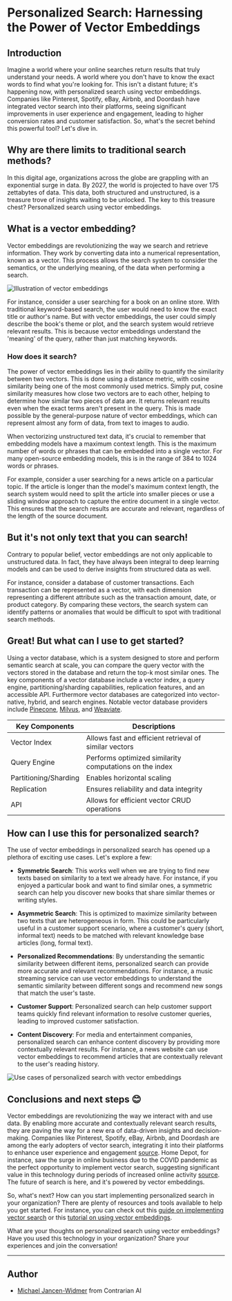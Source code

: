 # Personalized Search: Harnessing the Power of Vector Embeddings

## Introduction

Imagine a world where your online searches return results that truly understand your needs. A world where you don't have to know the exact words to find what you're looking for. This isn't a distant future; it's happening now, with personalized search using vector embeddings. Companies like Pinterest, Spotify, eBay, Airbnb, and Doordash have integrated vector search into their platforms, seeing significant improvements in user experience and engagement, leading to higher conversion rates and customer satisfaction. So, what's the secret behind this powerful tool? Let's dive in.

## Why are there limits to traditional search methods?

In this digital age, organizations across the globe are grappling with an exponential surge in data. By 2027, the world is projected to have over 175 zettabytes of data. This data, both structured and unstructured, is a treasure trove of insights waiting to be unlocked. The key to this treasure chest? Personalized search using vector embeddings.

## What is a vector embedding?

Vector embeddings are revolutionizing the way we search and retrieve information. They work by converting data into a numerical representation, known as a vector. This process allows the search system to consider the semantics, or the underlying meaning, of the data when performing a search.

![Illustration of vector embeddings](embeddings.png)

For instance, consider a user searching for a book on an online store. With traditional keyword-based search, the user would need to know the exact title or author's name. But with vector embeddings, the user could simply describe the book's theme or plot, and the search system would retrieve relevant results. This is because vector embeddings understand the 'meaning' of the query, rather than just matching keywords.

### How does it search?

The power of vector embeddings lies in their ability to quantify the similarity between two vectors. This is done using a distance metric, with cosine similarity being one of the most commonly used metrics. Simply put, cosine similarity measures how close two vectors are to each other, helping to determine how similar two pieces of data are. It returns relevant results even when the exact terms aren't present in the query. This is made possible by the general-purpose nature of vector embeddings, which can represent almost any form of data, from text to images to audio.

When vectorizing unstructured text data, it's crucial to remember that embedding models have a maximum context length. This is the maximum number of words or phrases that can be embedded into a single vector. For many open-source embedding models, this is in the range of 384 to 1024 words or phrases.

For example, consider a user searching for a news article on a particular topic. If the article is longer than the model's maximum context length, the search system would need to split the article into smaller pieces or use a sliding window approach to capture the entire document in a single vector. This ensures that the search results are accurate and relevant, regardless of the length of the source document.

## But it's not only text that you can search!

Contrary to popular belief, vector embeddings are not only applicable to unstructured data. In fact, they have always been integral to deep learning models and can be used to derive insights from structured data as well.

For instance, consider a database of customer transactions. Each transaction can be represented as a vector, with each dimension representing a different attribute such as the transaction amount, date, or product category. By comparing these vectors, the search system can identify patterns or anomalies that would be difficult to spot with traditional search methods.

## Great! But what can I use to get started?

Using a vector database, which is a system designed to store and perform semantic search at scale, you can compare the query vector with the vectors stored in the database and return the top-k most similar ones. The key components of a vector database include a vector index, a query engine, partitioning/sharding capabilities, replication features, and an accessible API. Furthermore vector databases are categorized into vector-native, hybrid, and search engines. Notable vector database providers include [Pinecone](https://pinecone.io), [Milvus](https://milvus.io), and [Weaviate](https://weaviate.io).

| Key Components        | Descriptions                                            |
| --------------------- | ------------------------------------------------------- |
| Vector Index          | Allows fast and efficient retrieval of similar vectors  |
| Query Engine          | Performs optimized similarity computations on the index |
| Partitioning/Sharding | Enables horizontal scaling                              |
| Replication           | Ensures reliability and data integrity                  |
| API                   | Allows for efficient vector CRUD operations             |

## How can I use this for personalized search?

The use of vector embeddings in personalized search has opened up a plethora of exciting use cases. Let's explore a few:

- **Symmetric Search**: This works well when we are trying to find new texts based on similarity to a text we already have. For instance, if you enjoyed a particular book and want to find similar ones, a symmetric search can help you discover new books that share similar themes or writing styles.

- **Asymmetric Search**: This is optimized to maximize similarity between two texts that are heterogeneous in form. This could be particularly useful in a customer support scenario, where a customer's query (short, informal text) needs to be matched with relevant knowledge base articles (long, formal text).

- **Personalized Recommendations**: By understanding the semantic similarity between different items, personalized search can provide more accurate and relevant recommendations. For instance, a music streaming service can use vector embeddings to understand the semantic similarity between different songs and recommend new songs that match the user's taste.

- **Customer Support**: Personalized search can help customer support teams quickly find relevant information to resolve customer queries, leading to improved customer satisfaction.

- **Content Discovery**: For media and entertainment companies, personalized search can enhance content discovery by providing more contextually relevant results. For instance, a news website can use vector embeddings to recommend articles that are contextually relevant to the user's reading history.

![Use cases of personalized search with vector embeddings](vector_space.png)

## Conclusions and next steps 😊

Vector embeddings are revolutionizing the way we interact with and use data. By enabling more accurate and contextually relevant search results, they are paving the way for a new era of data-driven insights and decision-making. Companies like Pinterest, Spotify, eBay, Airbnb, and Doordash are among the early adopters of vector search, integrating it into their platforms to enhance user experience and engagement [source](https://rockset.com/blog/introduction-to-semantic-search-from-keyword-to-vector-search/). Home Depot, for instance, saw the surge in online business due to the COVID pandemic as the perfect opportunity to implement vector search, suggesting significant value in this technology during periods of increased online activity [source](https://www.datanami.com/2022/03/15/home-depot-finds-diy-success-with-vector-search/). The future of search is here, and it's powered by vector embeddings.

So, what's next? How can you start implementing personalized search in your organization? There are plenty of resources and tools available to help you get started. For instance, you can check out this [guide on implementing vector search](link) or this [tutorial on using vector embeddings](link).

What are your thoughts on personalized search using vector embeddings? Have you used this technology in your organization? Share your experiences and join the conversation!

---

## Author

- [Michael Jancen-Widmer](https://www.contrarian.ai) from Contrarian AI
